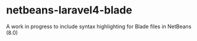 netbeans-laravel4-blade
=======================

A work in progress to include syntax highlighting for Blade files in NetBeans (8.0)
